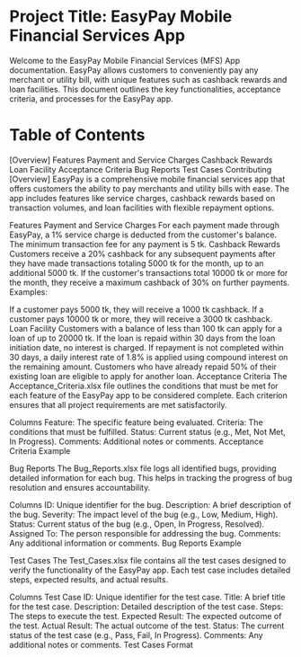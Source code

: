 # Project Title: EasyPay Mobile Financial Services App
Welcome to the EasyPay Mobile Financial Services (MFS) App documentation. EasyPay allows customers to conveniently pay any merchant or utility bill, with unique features such as cashback rewards and loan facilities. This document outlines the key functionalities, acceptance criteria, and processes for the EasyPay app.

# Table of Contents
[Overview]
Features
Payment and Service Charges
Cashback Rewards
Loan Facility
Acceptance Criteria
Bug Reports
Test Cases
Contributing
[Overview]
EasyPay is a comprehensive mobile financial services app that offers customers the ability to pay merchants and utility bills with ease. The app includes features like service charges, cashback rewards based on transaction volumes, and loan facilities with flexible repayment options.

Features
Payment and Service Charges
For each payment made through EasyPay, a 1% service charge is deducted from the customer's balance.
The minimum transaction fee for any payment is 5 tk.
Cashback Rewards
Customers receive a 20% cashback for any subsequent payments after they have made transactions totaling 5000 tk for the month, up to an additional 5000 tk.
If the customer's transactions total 10000 tk or more for the month, they receive a maximum cashback of 30% on further payments.
Examples:

If a customer pays 5000 tk, they will receive a 1000 tk cashback.
If a customer pays 10000 tk or more, they will receive a 3000 tk cashback.
Loan Facility
Customers with a balance of less than 100 tk can apply for a loan of up to 20000 tk.
If the loan is repaid within 30 days from the loan initiation date, no interest is charged.
If repayment is not completed within 30 days, a daily interest rate of 1.8% is applied using compound interest on the remaining amount.
Customers who have already repaid 50% of their existing loan are eligible to apply for another loan.
Acceptance Criteria
The Acceptance_Criteria.xlsx file outlines the conditions that must be met for each feature of the EasyPay app to be considered complete. Each criterion ensures that all project requirements are met satisfactorily.

Columns
Feature: The specific feature being evaluated.
Criteria: The conditions that must be fulfilled.
Status: Current status (e.g., Met, Not Met, In Progress).
Comments: Additional notes or comments.
Acceptance Criteria Example

Bug Reports
The Bug_Reports.xlsx file logs all identified bugs, providing detailed information for each bug. This helps in tracking the progress of bug resolution and ensures accountability.

Columns
ID: Unique identifier for the bug.
Description: A brief description of the bug.
Severity: The impact level of the bug (e.g., Low, Medium, High).
Status: Current status of the bug (e.g., Open, In Progress, Resolved).
Assigned To: The person responsible for addressing the bug.
Comments: Any additional information or comments.
Bug Reports Example

Test Cases
The Test_Cases.xlsx file contains all the test cases designed to verify the functionality of the EasyPay app. Each test case includes detailed steps, expected results, and actual results.

Columns
Test Case ID: Unique identifier for the test case.
Title: A brief title for the test case.
Description: Detailed description of the test case.
Steps: The steps to execute the test.
Expected Result: The expected outcome of the test.
Actual Result: The actual outcome of the test.
Status: The current status of the test case (e.g., Pass, Fail, In Progress).
Comments: Any additional notes or comments.
Test Cases Format
